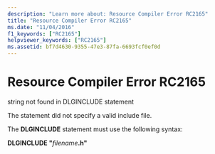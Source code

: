 ```yaml
---
description: "Learn more about: Resource Compiler Error RC2165"
title: "Resource Compiler Error RC2165"
ms.date: "11/04/2016"
f1_keywords: ["RC2165"]
helpviewer_keywords: ["RC2165"]
ms.assetid: bf7d4630-9355-47e3-87fa-6693fcf0ef0d
---
```

# Resource Compiler Error RC2165

string not found in DLGINCLUDE statement

The statement did not specify a valid include file.

The **DLGINCLUDE** statement must use the following syntax:

**DLGINCLUDE "**<em>filename</em>**.h"**
